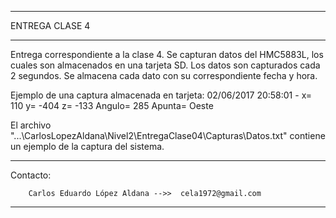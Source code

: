 *******************************************************************************************************

ENTREGA CLASE 4

*******************************************************************************************************

Entrega correspondiente a la clase 4.
Se capturan datos del HMC5883L, los cuales son almacenados en una tarjeta SD.
Los datos son capturados cada 2 segundos.
Se almacena cada dato con su correspondiente fecha y hora.

Ejemplo de una captura almacenada en tarjeta:
02/06/2017  20:58:01 - x= 110   y= -404  z= -133  Angulo= 285  Apunta= Oeste    

El archivo "...\CarlosLopezAldana\Nivel2\EntregaClase04\Capturas\Datos.txt" contiene un ejemplo de la 
captura del sistema.


********************************************************************************************************

Contacto:

        Carlos Eduardo López Aldana -->>  cela1972@gmail.com


********************************************************************************************************
